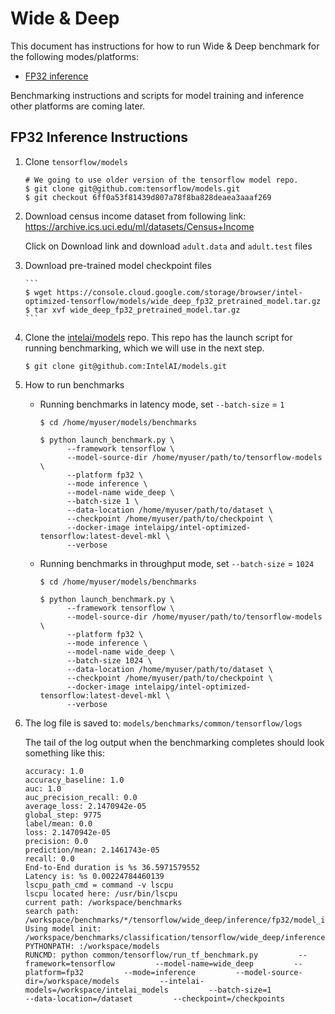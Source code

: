 # Wide & Deep

This document has instructions for how to run Wide & Deep benchmark for the
following modes/platforms:
* [FP32 inference](#fp32-inference-instructions)

Benchmarking instructions and scripts for model training and inference
other platforms are coming later.

## FP32 Inference Instructions

1. Clone `tensorflow/models` 
       
    ```
    # We going to use older version of the tensorflow model repo.
    $ git clone git@github.com:tensorflow/models.git
    $ git checkout 6ff0a53f81439d807a78f8ba828deaea3aaaf269 
    ```
    
2. Download census income dataset from following link: 
https://archive.ics.uci.edu/ml/datasets/Census+Income
   
   Click on Download link and download `adult.data` and `adult.test` files

3. Download pre-trained model checkpoint files    

       ``` 
       $ wget https://console.cloud.google.com/storage/browser/intel-optimized-tensorflow/models/wide_deep_fp32_pretrained_model.tar.gz
       $ tar xvf wide_deep_fp32_pretrained_model.tar.gz
       ```
 
4. Clone the [intelai/models](https://github.com/intelai/models) repo.
This repo has the launch script for running benchmarking, which we will
use in the next step.

    ```
    $ git clone git@github.com:IntelAI/models.git
    ```
    
5. How to run benchmarks

   * Running benchmarks in latency mode, set `--batch-size` = `1`
       ``` 
       $ cd /home/myuser/models/benchmarks
    
       $ python launch_benchmark.py \ 
             --framework tensorflow \ 
             --model-source-dir /home/myuser/path/to/tensorflow-models \
             --platform fp32 \
             --mode inference \
             --model-name wide_deep \
             --batch-size 1 \
             --data-location /home/myuser/path/to/dataset \
             --checkpoint /home/myuser/path/to/checkpoint \
             --docker-image intelaipg/intel-optimized-tensorflow:latest-devel-mkl \
             --verbose
       ```
   * Running benchmarks in throughput mode, set `--batch-size` = `1024`
       ``` 
       $ cd /home/myuser/models/benchmarks
    
       $ python launch_benchmark.py \ 
             --framework tensorflow \ 
             --model-source-dir /home/myuser/path/to/tensorflow-models \
             --platform fp32 \
             --mode inference \
             --model-name wide_deep \
             --batch-size 1024 \
             --data-location /home/myuser/path/to/dataset \
             --checkpoint /home/myuser/path/to/checkpoint \
             --docker-image intelaipg/intel-optimized-tensorflow:latest-devel-mkl \
             --verbose
       ```
6. The log file is saved to:
`models/benchmarks/common/tensorflow/logs`

   The tail of the log output when the benchmarking completes should look
   something like this:

    ```
    accuracy: 1.0
    accuracy_baseline: 1.0
    auc: 1.0
    auc_precision_recall: 0.0
    average_loss: 2.1470942e-05
    global_step: 9775
    label/mean: 0.0
    loss: 2.1470942e-05
    precision: 0.0
    prediction/mean: 2.1461743e-05
    recall: 0.0
    End-to-End duration is %s 36.5971579552
    Latency is: %s 0.00224784460139
    lscpu_path_cmd = command -v lscpu
    lscpu located here: /usr/bin/lscpu
    current path: /workspace/benchmarks
    search path: /workspace/benchmarks/*/tensorflow/wide_deep/inference/fp32/model_init.py
    Using model init: /workspace/benchmarks/classification/tensorflow/wide_deep/inference/fp32/model_init.py
    PYTHONPATH: :/workspace/models
    RUNCMD: python common/tensorflow/run_tf_benchmark.py         --framework=tensorflow         --model-name=wide_deep         --platform=fp32         --mode=inference         --model-source-dir=/workspace/models         --intelai-models=/workspace/intelai_models         --batch-size=1                  --data-location=/dataset         --checkpoint=/checkpoints
    ```
